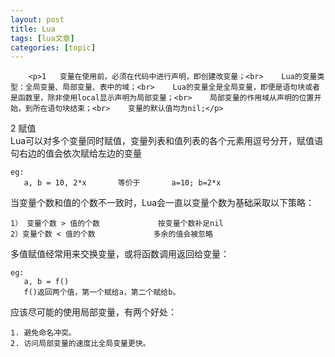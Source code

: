 ```yaml
---
layout: post
title: Lua 
tags: [lua文章]
categories: [topic]
---
```



      
      

      
        <p>1   变量在使用前，必须在代码中进行声明，即创建改变量；<br>    Lua的变量类型：全局变量、局部变量、表中的域；<br>    Lua的变量全是全局变量，即便是语句块或者是函数里，除非使用local显示声明为局部变量；<br>    局部变量的作用域从声明的位置开始，到所在语句块结束；<br>    变量的默认值均为nil;</p>
<p>2 赋值<br>   Lua可以对多个变量同时赋值，变量列表和值列表的各个元素用逗号分开，赋值语句右边的值会依次赋给左边的变量</p>
<pre><code>eg:
   a, b = 10, 2*x       等价于       a=10; b=2*x
</code></pre><p>  当变量个数和值的个数不一致时，Lua会一直以变量个数为基础采取以下策略：</p>
<pre><code>1） 变量个数 &gt; 值的个数             按变量个数补足nil
2）变量个数 &lt; 值的个数             多余的值会被忽略
</code></pre><p>  多值赋值经常用来交换变量，或将函数调用返回给变量：</p>
<pre><code>eg:
   a, b = f()
   f()返回两个值，第一个赋给a，第二个赋给b。
</code></pre><p>  应该尽可能的使用局部变量，有两个好处：</p>
<pre><code>1. 避免命名冲突。
2. 访问局部变量的速度比全局变量更快。
</code></pre>